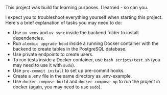 This project was build for learning purposes. I learned - so can you.

I expect you to troubleshoot everything yourself when starting this project. Here's a brief explanation of tasks you may need to do:

- Use `uv venv` and `uv sync` inside the backend folder to install dependencies.
- Run `alembic upgrade head` inside a running Docker container with the backend to create tables in the PostgreSQL database.
- Use private endpoints to create users.
- To run tests inside a Docker container, use `bash scripts/test.sh` (you may need to use it with `sudo`).
- Use `pre-commit install` to set up pre-commit hooks.
- Create a .env file in the same directory as .env-example.
- Use `docker compose build` and `docker compose up` to run the project in docker (again, you may need to use `sudo`).

